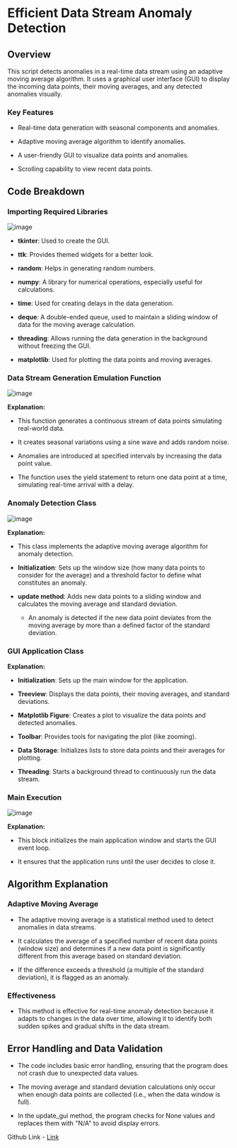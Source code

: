**Efficient Data Stream Anomaly Detection**
===========================================

**Overview**
------------

This script detects anomalies in a real-time data stream using an adaptive moving average algorithm. It uses a graphical user interface (GUI) to display the incoming data points, their moving averages, and any detected anomalies visually.

### **Key Features**

*   Real-time data generation with seasonal components and anomalies.
    
*   Adaptive moving average algorithm to identify anomalies.
    
*   A user-friendly GUI to visualize data points and anomalies.
    
*   Scrolling capability to view recent data points.
    

**Code Breakdown**
------------------

### **Importing Required Libraries**

![image](https://github.com/user-attachments/assets/d7793718-3014-492a-9d9f-e3887b0c01d7)


*   **tkinter**: Used to create the GUI.
    
*   **ttk**: Provides themed widgets for a better look.
    
*   **random**: Helps in generating random numbers.
    
*   **numpy**: A library for numerical operations, especially useful for calculations.
    
*   **time**: Used for creating delays in the data generation.
    
*   **deque**: A double-ended queue, used to maintain a sliding window of data for the moving average calculation.
    
*   **threading**: Allows running the data generation in the background without freezing the GUI.
    
*   **matplotlib**: Used for plotting the data points and moving averages.
    

### **Data Stream Generation Emulation Function**

![image](https://github.com/user-attachments/assets/c908c592-6514-4b5a-ac50-8fdb6ef956ce)

**Explanation:**

*   This function generates a continuous stream of data points simulating real-world data.
    
*   It creates seasonal variations using a sine wave and adds random noise.
    
*   Anomalies are introduced at specified intervals by increasing the data point value.
    
*   The function uses the yield statement to return one data point at a time, simulating real-time arrival with a delay.
    

### **Anomaly Detection Class**

![image](https://github.com/user-attachments/assets/5d3354a1-d3da-4381-9e57-f2bfd4e65b03)


**Explanation:**

*   This class implements the adaptive moving average algorithm for anomaly detection.
    
*   **Initialization**: Sets up the window size (how many data points to consider for the average) and a threshold factor to define what constitutes an anomaly.
    
*   **update method**: Adds new data points to a sliding window and calculates the moving average and standard deviation.
    
    *   An anomaly is detected if the new data point deviates from the moving average by more than a defined factor of the standard deviation.
        

### **GUI Application Class**

**Explanation:**

*   **Initialization**: Sets up the main window for the application.
    
*   **Treeview**: Displays the data points, their moving averages, and standard deviations.
    
*   **Matplotlib Figure**: Creates a plot to visualize the data points and detected anomalies.
    
*   **Toolbar**: Provides tools for navigating the plot (like zooming).
    
*   **Data Storage**: Initializes lists to store data points and their averages for plotting.
    
*   **Threading**: Starts a background thread to continuously run the data stream.
    
    

### **Main Execution**

![image](https://github.com/user-attachments/assets/1704131e-12a3-48aa-b4d4-6dcb23a4b7f9)

**Explanation:**

*   This block initializes the main application window and starts the GUI event loop.
    
*   It ensures that the application runs until the user decides to close it.
    

**Algorithm Explanation**
-------------------------

### **Adaptive Moving Average**

*   The adaptive moving average is a statistical method used to detect anomalies in data streams.
    
*   It calculates the average of a specified number of recent data points (window size) and determines if a new data point is significantly different from this average based on standard deviation.
    
*   If the difference exceeds a threshold (a multiple of the standard deviation), it is flagged as an anomaly.
    

### **Effectiveness**

*   This method is effective for real-time anomaly detection because it adapts to changes in the data over time, allowing it to identify both sudden spikes and gradual shifts in the data stream.
    

**Error Handling and Data Validation**
--------------------------------------

*   The code includes basic error handling, ensuring that the program does not crash due to unexpected data values.
    
*   The moving average and standard deviation calculations only occur when enough data points are collected (i.e., when the data window is full).
    
*   In the update\_gui method, the program checks for None values and replaces them with "N/A" to avoid display errors.
    

Github Link - [Link](https://github.com/krishna-chandel/Data-Stream-Anomaly-Detection)

